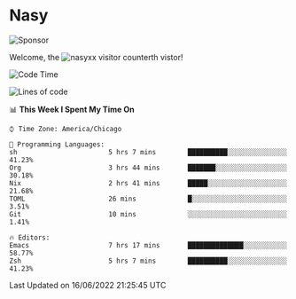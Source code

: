 # Nasy

<!--
<p align="center">
<img height="200" src="https://github-readme-stats.vercel.app/api?username=nasyxx&count_private=true&show_icons=true&theme=dracula&include_all_commits=true"/>
<img height="200" src="https://github-readme-stats.vercel.app/api/top-langs/?username=nasyxx&theme=dracula&hide=html,jupyter+notebook&count_private=true&show_icons=true"/>
</p>

  
----------------
-->

![Sponsor](https://img.shields.io/static/v1.svg?label=Sponsor&message=%E2%9D%A4&logo=GitHub&style=flat&color=pink)
 
Welcome, the ![nasyxx visitor counter](https://count.getloli.com/get/@nasyxx?theme=rule34)th vistor!
 
<!--START_SECTION:waka-->
![Code Time](http://img.shields.io/badge/Code%20Time-2%2C487%20hrs%2029%20mins-blue)

![Lines of code](https://img.shields.io/badge/From%20Hello%20World%20I%27ve%20Written-5%20Million%20lines%20of%20code-blue)

📊 **This Week I Spent My Time On** 

```text
⌚︎ Time Zone: America/Chicago

💬 Programming Languages: 
sh                       5 hrs 7 mins        ██████████░░░░░░░░░░░░░░░   41.23% 
Org                      3 hrs 44 mins       ███████░░░░░░░░░░░░░░░░░░   30.18% 
Nix                      2 hrs 41 mins       █████░░░░░░░░░░░░░░░░░░░░   21.68% 
TOML                     26 mins             █░░░░░░░░░░░░░░░░░░░░░░░░   3.51% 
Git                      10 mins             ░░░░░░░░░░░░░░░░░░░░░░░░░   1.41%

🔥 Editors: 
Emacs                    7 hrs 17 mins       ██████████████░░░░░░░░░░░   58.77% 
Zsh                      5 hrs 7 mins        ██████████░░░░░░░░░░░░░░░   41.23%

```


 Last Updated on 16/06/2022 21:25:45 UTC
<!--END_SECTION:waka-->

<!-- ![visitors](https://visitor-badge.laobi.icu/badge?page_id=nasyxx.nasyxx) -->
